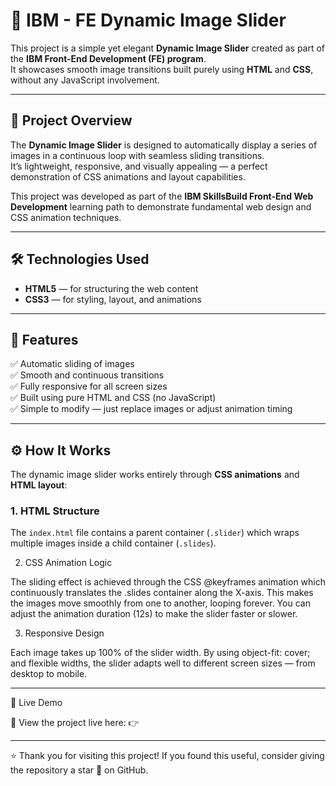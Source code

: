 # 🌈 IBM - FE Dynamic Image Slider

This project is a simple yet elegant **Dynamic Image Slider** created as part of the **IBM Front-End Development (FE) program**.  
It showcases smooth image transitions built purely using **HTML** and **CSS**, without any JavaScript involvement.

---

## 🧠 Project Overview

The **Dynamic Image Slider** is designed to automatically display a series of images in a continuous loop with seamless sliding transitions.  
It’s lightweight, responsive, and visually appealing — a perfect demonstration of CSS animations and layout capabilities.

This project was developed as part of the **IBM SkillsBuild Front-End Web Development** learning path to demonstrate fundamental web design and CSS animation techniques.

---

## 🛠️ Technologies Used

- **HTML5** — for structuring the web content  
- **CSS3** — for styling, layout, and animations  

---

## 🎯 Features

✅ Automatic sliding of images  
✅ Smooth and continuous transitions  
✅ Fully responsive for all screen sizes  
✅ Built using pure HTML and CSS (no JavaScript)  
✅ Simple to modify — just replace images or adjust animation timing  

---

## ⚙️ How It Works

The dynamic image slider works entirely through **CSS animations** and **HTML layout**:

### 1. HTML Structure
The `index.html` file contains a parent container (`.slider`) which wraps multiple images inside a child container (`.slides`).

2. CSS Animation Logic

The sliding effect is achieved through the CSS @keyframes animation which continuously translates the .slides container along the X-axis.
This makes the images move smoothly from one to another, looping forever.
You can adjust the animation duration (12s) to make the slider faster or slower.

3. Responsive Design

Each image takes up 100% of the slider width.
By using object-fit: cover; and flexible widths, the slider adapts well to different screen sizes — from desktop to mobile.


---
🚀 Live Demo

🔗 View the project live here:
👉 

---

⭐ Thank you for visiting this project!
If you found this useful, consider giving the repository a star 🌟 on GitHub.
